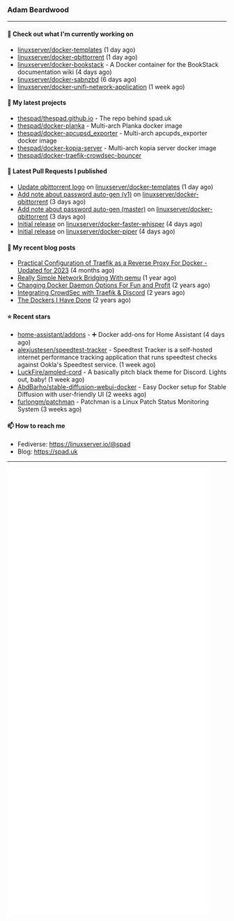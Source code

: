 ### Adam Beardwood
---
#### 👷 Check out what I'm currently working on

- [linuxserver/docker-templates](https://github.com/linuxserver/docker-templates) (1 day ago)
- [linuxserver/docker-qbittorrent](https://github.com/linuxserver/docker-qbittorrent) (1 day ago)
- [linuxserver/docker-bookstack](https://github.com/linuxserver/docker-bookstack) - A Docker container for the BookStack documentation wiki (4 days ago)
- [linuxserver/docker-sabnzbd](https://github.com/linuxserver/docker-sabnzbd) (6 days ago)
- [linuxserver/docker-unifi-network-application](https://github.com/linuxserver/docker-unifi-network-application) (1 week ago)

#### 🌱 My latest projects

- [thespad/thespad.github.io](https://github.com/thespad/thespad.github.io) - The repo behind spad.uk
- [thespad/docker-planka](https://github.com/thespad/docker-planka) - Multi-arch Planka docker image
- [thespad/docker-apcupsd_exporter](https://github.com/thespad/docker-apcupsd_exporter) - Multi-arch apcupds_exporter docker image
- [thespad/docker-kopia-server](https://github.com/thespad/docker-kopia-server) - Multi-arch kopia server docker image 
- [thespad/docker-traefik-crowdsec-bouncer](https://github.com/thespad/docker-traefik-crowdsec-bouncer)

#### 🔨 Latest Pull Requests I published

- [Update qbittorrent logo](https://github.com/linuxserver/docker-templates/pull/300) on [linuxserver/docker-templates](https://github.com/linuxserver/docker-templates) (1 day ago)
- [Add note about password auto-gen (v1)](https://github.com/linuxserver/docker-qbittorrent/pull/270) on [linuxserver/docker-qbittorrent](https://github.com/linuxserver/docker-qbittorrent) (3 days ago)
- [Add note about password auto-gen (master)](https://github.com/linuxserver/docker-qbittorrent/pull/269) on [linuxserver/docker-qbittorrent](https://github.com/linuxserver/docker-qbittorrent) (3 days ago)
- [Initial release](https://github.com/linuxserver/docker-faster-whisper/pull/1) on [linuxserver/docker-faster-whisper](https://github.com/linuxserver/docker-faster-whisper) (4 days ago)
- [Initial release](https://github.com/linuxserver/docker-piper/pull/1) on [linuxserver/docker-piper](https://github.com/linuxserver/docker-piper) (4 days ago)

#### 📜 My recent blog posts

- [Practical Configuration of Traefik as a Reverse Proxy For Docker - Updated for 2023](https://www.spad.uk/posts/practical-configuration-of-traefik-as-a-reverse-proxy-for-docker-updated-for-2023/) (4 months ago)
- [Really Simple Network Bridging With qemu](https://www.spad.uk/posts/really-simple-network-bridging-with-qemu/) (1 year ago)
- [Changing Docker Daemon Options For Fun and Profit](https://www.spad.uk/posts/changing-docker-daemon-options-for-fun-and-profit/) (2 years ago)
- [Integrating CrowdSec with Traefik &amp; Discord](https://www.spad.uk/posts/integrating-crowdsec-with-traefik-discord/) (2 years ago)
- [The Dockers I Have Done](https://www.spad.uk/posts/the-dockers-i-have-done/) (2 years ago)

#### ⭐ Recent stars

- [home-assistant/addons](https://github.com/home-assistant/addons) - :heavy_plus_sign: Docker add-ons for Home Assistant (4 days ago)
- [alexjustesen/speedtest-tracker](https://github.com/alexjustesen/speedtest-tracker) - Speedtest Tracker is a self-hosted internet performance tracking application that runs speedtest checks against Ookla&#39;s Speedtest service. (1 week ago)
- [LuckFire/amoled-cord](https://github.com/LuckFire/amoled-cord) - A basically pitch black theme for Discord. Lights out, baby! (1 week ago)
- [AbdBarho/stable-diffusion-webui-docker](https://github.com/AbdBarho/stable-diffusion-webui-docker) - Easy Docker setup for Stable Diffusion with user-friendly UI (2 weeks ago)
- [furlongm/patchman](https://github.com/furlongm/patchman) - Patchman is a Linux Patch Status Monitoring System (3 weeks ago)

#### 📫 How to reach me
- Fediverse: https://linuxserver.io/@spad
- Blog: https://spad.uk
---
<img src="https://raw.githubusercontent.com/thespad/thespad/main/github-metrics.svg">
